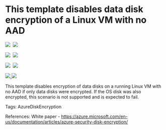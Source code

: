 # This template disables data disk encryption of a Linux VM with no AAD

<IMG SRC="https://azbotstorage.blob.core.windows.net/badges/201-decrypt-running-linux-vm-without-aad/PublicLastTestDate.svg" />&nbsp;
<IMG SRC="https://azbotstorage.blob.core.windows.net/badges/201-decrypt-running-linux-vm-without-aad/PublicDeployment.svg" />&nbsp;

<IMG SRC="https://azbotstorage.blob.core.windows.net/badges/201-decrypt-running-linux-vm-without-aad/FairfaxLastTestDate.svg" />&nbsp;
<IMG SRC="https://azbotstorage.blob.core.windows.net/badges/201-decrypt-running-linux-vm-without-aad/FairfaxDeployment.svg" />&nbsp;

<IMG SRC="https://azbotstorage.blob.core.windows.net/badges/201-decrypt-running-linux-vm-without-aad/BestPracticeResult.svg" />&nbsp;
<IMG SRC="https://azbotstorage.blob.core.windows.net/badges/201-decrypt-running-linux-vm-without-aad/CredScanResult.svg" />&nbsp;

<a href="https://portal.azure.com/#create/Microsoft.Template/uri/https%3A%2F%2Fraw.githubusercontent.com%2Fazure%2Fazure-quickstart-templates%2Fmaster%2F201-decrypt-running-linux-vm-without-aad%2Fazuredeploy.json" target="_blank">
    <img src="http://azuredeploy.net/deploybutton.png"/>
</a>
<a href="http://armviz.io/#/?load=https%3A%2F%2Fraw.githubusercontent.com%2Fazure%2Fazure-quickstart-templates%2Fmaster%2F201-decrypt-running-linux-vm-without-aad%2Fazuredeploy.json" target="_blank">
    <img src="http://armviz.io/visualizebutton.png"/>
</a>

This template disables encryption of data disks on a running Linux VM with no AAD if only data disks were encrypted.   If the OS disk was also encrypted, this scenario is not supported and is expected to fail. 

Tags: AzureDiskEncryption

References:
White paper - https://azure.microsoft.com/en-us/documentation/articles/azure-security-disk-encryption/
